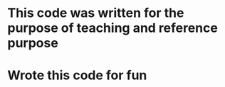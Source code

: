 ﻿# This code was written for the purpose of teaching and reference purpose
# Wrote this code for fun

